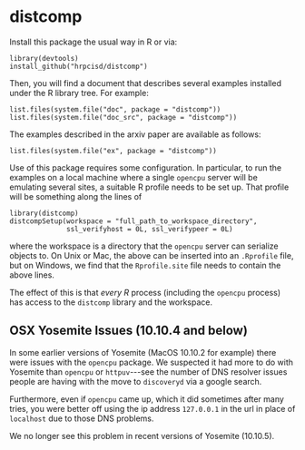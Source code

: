 distcomp
========

Install this package the usual way in R or via:

```{r}
library(devtools)
install_github("hrpcisd/distcomp")
```

Then, you will find a document that describes several examples
installed under the R library tree. For example:

```{r}
list.files(system.file("doc", package = "distcomp"))
list.files(system.file("doc_src", package = "distcomp"))
```

The examples described in the arxiv paper are available as follows:

```{r}
list.files(system.file("ex", package = "distcomp"))
```

Use of this package requires some configuration. In particular, to run
the examples on a local machine where a single `opencpu` server will
be emulating several sites, a suitable R profile needs to be set
up. That profile will be something along the lines of

```{r, eval=FALSE}
library(distcomp)
distcompSetup(workspace = "full_path_to_workspace_directory",
              ssl_verifyhost = 0L, ssl_verifypeer = 0L)
```
where the workspace is a directory that the `opencpu` server can
serialize objects to. On Unix or Mac, the above can be inserted into
an `.Rprofile` file, but on Windows, we find that the `Rprofile.site`
file needs to contain the above lines.

The effect of this is that _every R_ process (including the `opencpu`
process) has access to the `distcomp` library and the workspace.


## OSX Yosemite Issues (10.10.4 and below)

In some earlier versions of Yosemite (MacOS 10.10.2 for example) there
were issues with the `opencpu` package. We suspected it had more to do
with Yosemite than `opencpu` or `httpuv`---see the number of DNS
resolver issues people are having with the move to `discoveryd` via a
google search.

Furthermore, even if `opencpu` came up, which it did sometimes after
many tries, you were better off using the ip address `127.0.0.1` in
the url in place of `localhost` due to those DNS problems.

We no longer see this problem in recent versions of Yosemite
(10.10.5).
